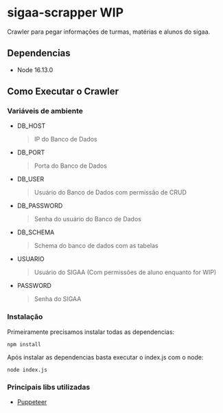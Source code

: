 # sigaa-scrapper WIP

Crawler para pegar informações de turmas, matérias e alunos do sigaa.

## Dependencias
- Node 16.13.0

## Como Executar o Crawler

### Variáveis de ambiente

- DB_HOST
  > IP do Banco de Dados
- DB_PORT
  > Porta do Banco de Dados
- DB_USER
  > Usuário do Banco de Dados com permissão de CRUD
- DB_PASSWORD
  > Senha do usuário do Banco de Dados
- DB_SCHEMA
  > Schema do banco de dados com as tabelas
- USUARIO
  > Usuário do SIGAA (Com permissões de aluno enquanto for WIP)
- PASSWORD
  > Senha do SIGAA

### Instalação
  Primeiramente precisamos instalar todas as dependencias:
  
  ```
  npm install
  ```

  Após instalar as dependencias basta executar o index.js com o node:

  ```
  node index.js
  ```

### Principais libs utilizadas

- [Puppeteer](https://pptr.dev/)